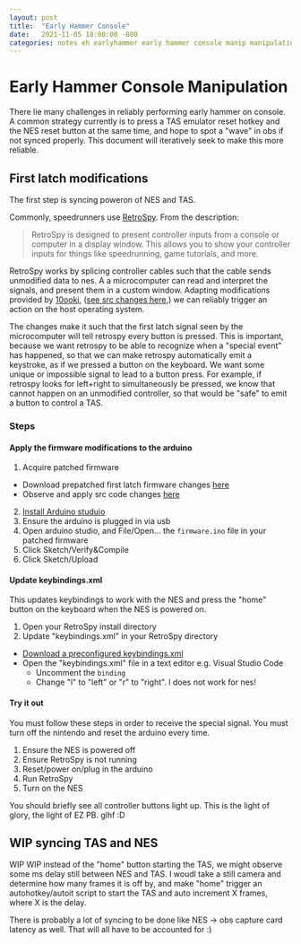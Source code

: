 ```yaml
---
layout: post
title:  "Early Hammer Console"
date:   2021-11-05 18:00:00 -800
categories: notes eh earlyhammer early hammer console manip manipulation
---
```


# Early Hammer Console Manipulation

There lie many challenges in reliably performing early hammer on console. A common strategy currently is to
press a TAS emulator reset hotkey and the NES reset button at the same time, and hope to spot a "wave" in
obs if not synced properly. This document will iteratively seek to make this more reliable.

## First latch modifications

The first step is syncing poweron of NES and TAS.

Commonly, speedrunners use [RetroSpy](https://github.com/retrospy/RetroSpy). From the description:

> RetroSpy is designed to present controller inputs from a console or computer in a display window. This allows you to show your controller inputs for things like speedrunning, game tutorials, and more.

RetroSpy works by splicing controller cables such that the cable sends unmodified data to nes. A
a microcomputer can read and interpret the signals, and present them in a custom window. Adapting
modifications provided by [10ooki](https://discord.com/channels/599131748143464459/599134097721524224/905233663380299817), ([see src changes here](https://github.com/narfman0/RetroSpy/commit/73b73e6675a3fa985a4be31871730e3cce51a180),)
we can reliably trigger an action on the host operating system.

The changes make it such that the first latch signal seen by the microcomputer will tell retrospy
every button is pressed. This is important, because we want retrospy to be able to recognize when
a "special event" has happened, so that we can make retrospy automatically emit a keystroke, as if
we pressed a button on the keyboard. We want some unique or impossible signal to lead to a button press.
For example, if retrospy looks for left+right to simultaneously be pressed, we know that cannot happen
on an unmodified controller, so that would be "safe" to emit a button to control a TAS.

### Steps

#### Apply the firmware modifications to the arduino

1. Acquire patched firmware
  * Download prepatched first latch firmware changes [here](https://github.com/narfman0/RetroSpy/releases/download/first-latch-v1/firmware.zip)
  * Observe and apply src code changes [here](https://github.com/narfman0/RetroSpy/commit/73b73e6675a3fa985a4be31871730e3cce51a180)
2. [Install Arduino studuio](https://www.arduino.cc/en/Main/Software_)
3. Ensure the arduino is plugged in via usb
4. Open arduino studio, and File/Open... the `firmware.ino` file in your patched firmware
5. Click Sketch/Verify&Compile
6. Click Sketch/Upload

#### Update keybindings.xml

This updates keybindings to work with the NES and press the "home" button on the keyboard
when the NES is powered on.

1. Open your RetroSpy install directory
2. Update "keybindings.xml" in your RetroSpy directory
  * [Download a preconfigured keybindings.xml](https://github.com/narfman0/RetroSpy/blob/73b73e6675a3fa985a4be31871730e3cce51a180/keybindings.xml)
  * Open the "keybindings.xml" file in a text editor e.g. Visual Studio Code
    * Uncomment the `binding`
    * Change "l" to "left" or "r" to "right". l does not work for nes!

#### Try it out

You must follow these steps in order to receive the special signal.
You must turn off the nintendo and reset the arduino every time.

1. Ensure the NES is powered off
2. Ensure RetroSpy is not running
3. Reset/power on/plug in the arduino
4. Run RetroSpy
5. Turn on the NES

You should briefly see all controller buttons light up. This is the light of glory, the light of
EZ PB. glhf :D

## WIP syncing TAS and NES

WIP WIP instead of the "home" button starting the TAS, we might observe some ms delay still between
NES and TAS. I woudl take a still camera and determine how many frames it is off by, and make "home"
trigger an autohotkey/autoit script to start the TAS and auto increment X frames, where X is the delay.

There is probably a lot of syncing to be done like NES -> obs capture card latency as well. That will all
have to be accounted for :)